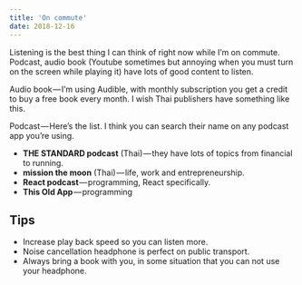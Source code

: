 ```yaml
---
title: 'On commute'
date: 2018-12-16
---
```


Listening is the best thing I can think of right now while I’m on commute. Podcast, audio book (Youtube sometimes but annoying when you must turn on the screen while playing it) have lots of good content to listen.

Audio book — I’m using Audible, with monthly subscription you get a credit to buy a free book every month. I wish Thai publishers have something like this.

Podcast — Here’s the list. I think you can search their name on any podcast app you’re using.
- __THE STANDARD podcast__ (Thai) — they have lots of topics from financial to running.
- __mission the moon__ (Thai) — life, work and entrepreneurship.
- __React podcast__ — programming, React specifically.
- __This Old App__ — programming

## Tips
- Increase play back speed so you can listen more.
- Noise cancellation headphone is perfect on public transport.
- Always bring a book with you, in some situation that you can not use your headphone.
